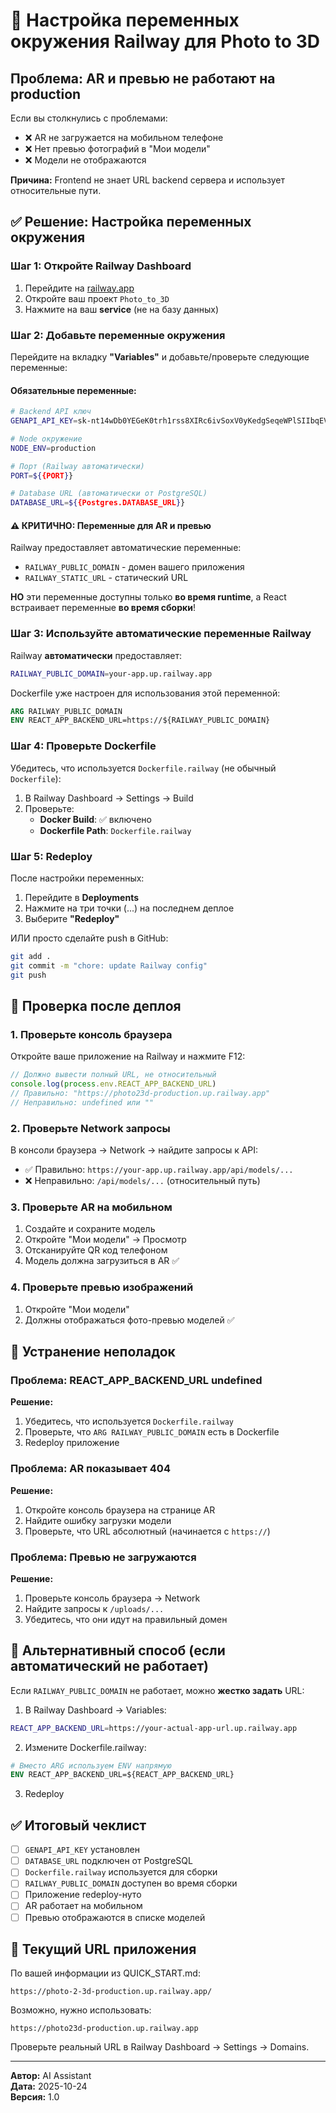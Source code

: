 # 🔧 Настройка переменных окружения Railway для Photo to 3D

## Проблема: AR и превью не работают на production

Если вы столкнулись с проблемами:
- ❌ AR не загружается на мобильном телефоне
- ❌ Нет превью фотографий в "Мои модели"
- ❌ Модели не отображаются

**Причина:** Frontend не знает URL backend сервера и использует относительные пути.

## ✅ Решение: Настройка переменных окружения

### Шаг 1: Откройте Railway Dashboard

1. Перейдите на [railway.app](https://railway.app)
2. Откройте ваш проект `Photo_to_3D`
3. Нажмите на ваш **service** (не на базу данных)

### Шаг 2: Добавьте переменные окружения

Перейдите на вкладку **"Variables"** и добавьте/проверьте следующие переменные:

#### Обязательные переменные:

```bash
# Backend API ключ
GENAPI_API_KEY=sk-nt14wDb0YEGeK0trh1rss8XIRc6ivSoxV0yKedgSeqeWPlSIIbqEVsRv2el1

# Node окружение
NODE_ENV=production

# Порт (Railway автоматически)
PORT=${{PORT}}

# Database URL (автоматически от PostgreSQL)
DATABASE_URL=${{Postgres.DATABASE_URL}}
```

#### ⚠️ КРИТИЧНО: Переменные для AR и превью

Railway предоставляет автоматические переменные:
- `RAILWAY_PUBLIC_DOMAIN` - домен вашего приложения
- `RAILWAY_STATIC_URL` - статический URL

**НО** эти переменные доступны только **во время runtime**, а React встраивает переменные **во время сборки**!

### Шаг 3: Используйте автоматические переменные Railway

Railway **автоматически** предоставляет:
```bash
RAILWAY_PUBLIC_DOMAIN=your-app.up.railway.app
```

Dockerfile уже настроен для использования этой переменной:
```dockerfile
ARG RAILWAY_PUBLIC_DOMAIN
ENV REACT_APP_BACKEND_URL=https://${RAILWAY_PUBLIC_DOMAIN}
```

### Шаг 4: Проверьте Dockerfile

Убедитесь, что используется `Dockerfile.railway` (не обычный `Dockerfile`):

1. В Railway Dashboard → Settings → Build
2. Проверьте:
   - **Docker Build**: ✅ включено
   - **Dockerfile Path**: `Dockerfile.railway`

### Шаг 5: Redeploy

После настройки переменных:

1. Перейдите в **Deployments**
2. Нажмите на три точки (...) на последнем деплое
3. Выберите **"Redeploy"**

ИЛИ просто сделайте push в GitHub:
```bash
git add .
git commit -m "chore: update Railway config"
git push
```

## 🧪 Проверка после деплоя

### 1. Проверьте консоль браузера

Откройте ваше приложение на Railway и нажмите F12:

```javascript
// Должно вывести полный URL, не относительный
console.log(process.env.REACT_APP_BACKEND_URL)
// Правильно: "https://photo23d-production.up.railway.app"
// Неправильно: undefined или ""
```

### 2. Проверьте Network запросы

В консоли браузера → Network → найдите запросы к API:
- ✅ Правильно: `https://your-app.up.railway.app/api/models/...`
- ❌ Неправильно: `/api/models/...` (относительный путь)

### 3. Проверьте AR на мобильном

1. Создайте и сохраните модель
2. Откройте "Мои модели" → Просмотр
3. Отсканируйте QR код телефоном
4. Модель должна загрузиться в AR ✅

### 4. Проверьте превью изображений

1. Откройте "Мои модели"
2. Должны отображаться фото-превью моделей ✅

## 🐛 Устранение неполадок

### Проблема: REACT_APP_BACKEND_URL undefined

**Решение:**
1. Убедитесь, что используется `Dockerfile.railway`
2. Проверьте, что `ARG RAILWAY_PUBLIC_DOMAIN` есть в Dockerfile
3. Redeploy приложение

### Проблема: AR показывает 404

**Решение:**
1. Откройте консоль браузера на странице AR
2. Найдите ошибку загрузки модели
3. Проверьте, что URL абсолютный (начинается с `https://`)

### Проблема: Превью не загружаются

**Решение:**
1. Проверьте консоль браузера → Network
2. Найдите запросы к `/uploads/...`
3. Убедитесь, что они идут на правильный домен

## 📝 Альтернативный способ (если автоматический не работает)

Если `RAILWAY_PUBLIC_DOMAIN` не работает, можно **жестко задать** URL:

1. В Railway Dashboard → Variables:
```bash
REACT_APP_BACKEND_URL=https://your-actual-app-url.up.railway.app
```

2. Измените Dockerfile.railway:
```dockerfile
# Вместо ARG используем ENV напрямую
ENV REACT_APP_BACKEND_URL=${REACT_APP_BACKEND_URL}
```

3. Redeploy

## ✅ Итоговый чеклист

- [ ] `GENAPI_API_KEY` установлен
- [ ] `DATABASE_URL` подключен от PostgreSQL
- [ ] `Dockerfile.railway` используется для сборки
- [ ] `RAILWAY_PUBLIC_DOMAIN` доступен во время сборки
- [ ] Приложение redeploy-нуто
- [ ] AR работает на мобильном
- [ ] Превью отображаются в списке моделей

## 🎯 Текущий URL приложения

По вашей информации из QUICK_START.md:
```
https://photo-2-3d-production.up.railway.app/
```

Возможно, нужно использовать:
```
https://photo23d-production.up.railway.app
```

Проверьте реальный URL в Railway Dashboard → Settings → Domains.

---

**Автор:** AI Assistant  
**Дата:** 2025-10-24  
**Версия:** 1.0

